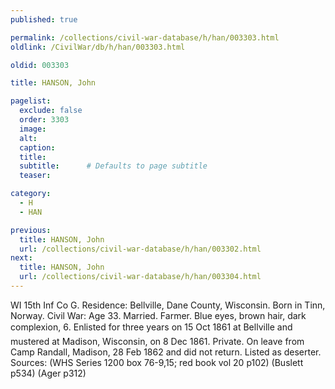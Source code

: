 ```yaml
---
published: true

permalink: /collections/civil-war-database/h/han/003303.html
oldlink: /CivilWar/db/h/han/003303.html

oldid: 003303

title: HANSON, John

pagelist:
  exclude: false
  order: 3303
  image: 
  alt:
  caption:
  title:
  subtitle:      # Defaults to page subtitle
  teaser:

category: 
  - H 
  - HAN

previous:
  title: HANSON, John
  url: /collections/civil-war-database/h/han/003302.html  
next:
  title: HANSON, John
  url: /collections/civil-war-database/h/han/003304.html   
---
```

WI 15th Inf Co G. Residence: Bellville, Dane County, Wisconsin. Born in Tinn, Norway. Civil War: Age 33. Married. Farmer. Blue eyes, brown hair, dark complexion, 6&#146;. Enlisted for three years on 15 Oct 1861 at Bellville and mustered at Madison, Wisconsin, on 8 Dec 1861. Private. On leave from Camp Randall, Madison, 28 Feb 1862 and did not return. Listed as deserter. Sources: (WHS Series 1200 box 76-9,15; red book vol 20 p102) (Buslett p534) (Ager p312)